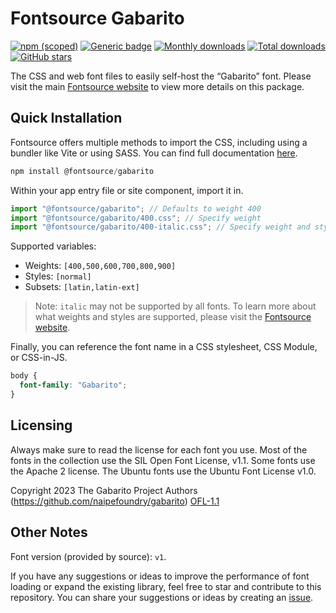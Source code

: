 # Fontsource Gabarito

[![npm (scoped)](https://img.shields.io/npm/v/@fontsource/gabarito?color=brightgreen)](https://www.npmjs.com/package/@fontsource/gabarito) [![Generic badge](https://img.shields.io/badge/fontsource-passing-brightgreen)](https://github.com/fontsource/fontsource) [![Monthly downloads](https://badgen.net/npm/dm/@fontsource/gabarito)](https://github.com/fontsource/fontsource) [![Total downloads](https://badgen.net/npm/dt/@fontsource/gabarito)](https://github.com/fontsource/fontsource) [![GitHub stars](https://img.shields.io/github/stars/fontsource/fontsource.svg?style=social&label=Star)](https://github.com/fontsource/fontsource/stargazers)

The CSS and web font files to easily self-host the “Gabarito” font. Please visit the main [Fontsource website](https://fontsource.org/fonts/gabarito) to view more details on this package.

## Quick Installation

Fontsource offers multiple methods to import the CSS, including using a bundler like Vite or using SASS. You can find full documentation [here](https://fontsource.org/docs/getting-started/introduction).

```javascript
npm install @fontsource/gabarito
```

Within your app entry file or site component, import it in.

```javascript
import "@fontsource/gabarito"; // Defaults to weight 400
import "@fontsource/gabarito/400.css"; // Specify weight
import "@fontsource/gabarito/400-italic.css"; // Specify weight and style
```

Supported variables:
- Weights: `[400,500,600,700,800,900]`
- Styles: `[normal]`
- Subsets: `[latin,latin-ext]`

> Note: `italic` may not be supported by all fonts. To learn more about what weights and styles are supported, please visit the [Fontsource website](https://fontsource.org/fonts/gabarito).

Finally, you can reference the font name in a CSS stylesheet, CSS Module, or CSS-in-JS.

```css
body {
  font-family: "Gabarito";
}
```

## Licensing
Always make sure to read the license for each font you use. Most of the fonts in the collection use the SIL Open Font License, v1.1. Some fonts use the Apache 2 license. The Ubuntu fonts use the Ubuntu Font License v1.0.

Copyright 2023 The Gabarito Project Authors (https://github.com/naipefoundry/gabarito)
[OFL-1.1](http://scripts.sil.org/OFL)

## Other Notes
Font version (provided by source): `v1`.

If you have any suggestions or ideas to improve the performance of font loading or expand the existing library, feel free to star and contribute to this repository. You can share your suggestions or ideas by creating an [issue](https://github.com/fontsource/fontsource/issues).